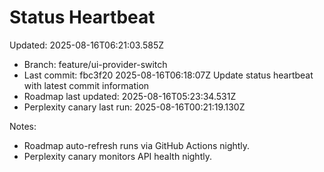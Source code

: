# Status Heartbeat

Updated: 2025-08-16T06:21:03.585Z

- Branch: feature/ui-provider-switch
- Last commit: fbc3f20 2025-08-16T06:18:07Z Update status heartbeat with latest commit information
- Roadmap last updated: 2025-08-16T05:23:34.531Z
- Perplexity canary last run: 2025-08-16T00:21:19.130Z

Notes:
- Roadmap auto-refresh runs via GitHub Actions nightly.
- Perplexity canary monitors API health nightly.
